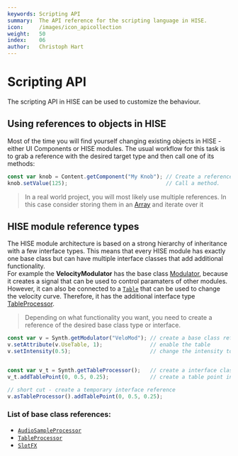 ```yaml
---
keywords: Scripting API
summary:  The API reference for the scripting language in HISE.
icon:     /images/icon_apicollection
weight:   50
index:    06
author:   Christoph Hart
---
```


# Scripting API

The scripting API in HISE can be used to customize the behaviour.

## Using references to objects in HISE

Most of the time you will find yourself changing existing objects in HISE - either UI Components or HISE modules. The usual workflow for this task is to grab a reference with the desired target type and then call one of its methods:

```javascript
const var knob = Content.getComponent("My Knob"); // Create a reference to a knob
knob.setValue(125);                               // Call a method.
```

  
> In a real world project, you will most likely use multiple references. In this case consider storing them in an [Array](/scripting/scripting-api/array) and iterate over it

## HISE module reference types

The HISE module architecture is based on a strong hierarchy of inheritance with a few interface types. This means that every HISE module has exactly one base class but can have multiple interface classes that add additional functionality.  
For example the **VelocityModulator** has the base class [Modulator](/scripting/scripting-api/modulator), because it creates a signal that can be used to control paramaters of other modules.  
However, it can also be connected to a [`Table`](/scripting/scripting-api/scripttable) that can be used to change the velocity curve. Therefore, it has the additional interface type [TableProcessor](/scripting/scripting-api/tableprocessor).

> Depending on what functionality you want, you need to create a reference of the desired base class type or interface.

```javascript
const var v = Synth.getModulator("VeloMod"); // create a base class reference
v.setAttribute(v.UseTable, 1);               // enable the table
v.setIntensity(0.5);                         // change the intensity to 50%


const var v_t = Synth.getTableProcessor();   // create a interface class reference
v_t.addTablePoint(0, 0.5, 0.25);             // create a table point in the centre.
```



```javascript
// short cut - create a temporary interface reference
v.asTableProcessor().addTablePoint(0, 0.5, 0.25);
```

### List of base class references:

- [`AudioSampleProcessor`](/scripting/scripting-api/audiosampleprocessor)  
- [`TableProcessor`](/scripting/scripting-api/tableprocessor)  
- [`SlotFX`](/scripting/scripting-api/slotfx)